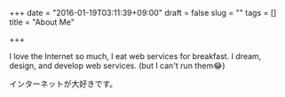 +++
date = "2016-01-19T03:11:39+09:00"
draft = false
slug = ""
tags = []
title = "About Me"

+++

I love the Internet so much, I eat web services for breakfast. I dream, design, and develop web services. (but I can't run them😂)

インターネットが大好きです。
